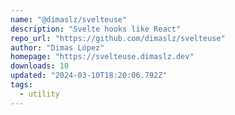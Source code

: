 ```yaml
---
name: "@dimaslz/svelteuse"
description: "Svelte hooks like React"
repo_url: "https://github.com/dimaslz/svelteuse"
author: "Dimas López"
homepage: "https://svelteuse.dimaslz.dev"
downloads: 10
updated: "2024-03-10T18:20:06.792Z"
tags: 
  - utility
---
```

